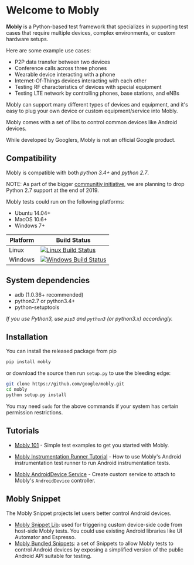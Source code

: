 # Welcome to Mobly

**Mobly** is a Python-based test framework that specializes in supporting test
cases that require multiple devices, complex environments, or custom hardware
setups.

Here are some example use cases:
*   P2P data transfer between two devices
*   Conference calls across three phones
*   Wearable device interacting with a phone
*   Internet-Of-Things devices interacting with each other
*   Testing RF characteristics of devices with special equipment
*   Testing LTE network by controlling phones, base stations, and eNBs

Mobly can support many different types of devices and equipment, and it's easy
to plug your own device or custom equipment/service into Mobly.

Mobly comes with a set of libs to control common devices like Android devices.

While developed by Googlers, Mobly is not an official Google product.

## Compatibility

Mobly is compatible with both *python 3.4+* and *python 2.7*.

NOTE: As part of the bigger [communitiy initiative](https://python3statement.org/),
we are planning to drop Python 2.7 support at the end of 2019.

Mobly tests could run on the following platforms:
  - Ubuntu 14.04+
  - MacOS 10.6+
  - Windows 7+

| Platform | Build Status |
|----------|--------------|
| Linux    | [![Linux Build Status](https://travis-ci.org/google/mobly.svg?branch=master)](https://travis-ci.org/google/mobly) |
| Windows  | [![Windows Build Status](https://storage.googleapis.com/mobly-kokoro-build-badges/mobly-windows.svg)](https://fusion.corp.google.com/projectanalysis/current/KOKORO/prod%3Amobly%2Fgcp_windows%2Fcontinuous) |

## System dependencies
  - adb (1.0.36+ recommended)
  - python2.7 or python3.4+
  - python-setuptools

*If you use Python3, use `pip3` and `python3` (or python3.x) accordingly.*

## Installation
You can install the released package from pip

```sh
pip install mobly
```

or download the source then run `setup.py` to use the bleeding edge:

```sh
git clone https://github.com/google/mobly.git
cd mobly
python setup.py install
```

You may need `sudo` for the above commands if your system has certain permission
restrictions.

## Tutorials

* [Mobly 101](docs/tutorial.md) -
Simple test examples to get you started with Mobly.

* [Mobly Instrumentation Runner Tutorial](docs/instrumentation_tutorial.md) -
How to use Mobly's Android instrumentation test runner to run Android instrumentation tests.

* [Mobly AndroidDevice Service](docs/android_device_service.md) -
Create custom service to attach to Mobly's `AndroidDevice` controller.

## Mobly Snippet
The Mobly Snippet projects let users better control Android devices.

* [Mobly Snippet Lib](https://github.com/google/mobly-snippet-lib): used for
triggering custom device-side code from host-side Mobly tests. You could use existing
Android libraries like UI Automator and Espresso.
* [Mobly Bundled Snippets](https://github.com/google/mobly-bundled-snippets): a set
of Snippets to allow Mobly tests to control Android devices by exposing a simplified
version of the public Android API suitable for testing.
